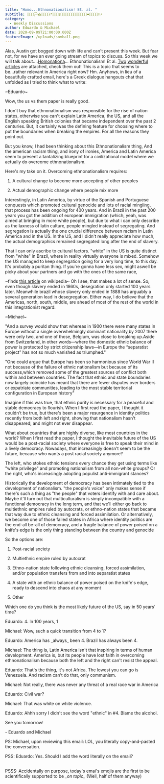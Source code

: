```yaml
---
title: "Homo...Ethnonationalism! Et. al. "
subtitle: 🌈🏳️‍🌈🏳⛪👬🏻💏🤹‍♂️🎆😚🏃‍♀️👨💅💋💄✊✊🏽✊🏿🐸❌💙❤️🌊🤡🔥🍑✝️⚡
category:
  - Weekly Discussions
author: Eduardo & Michael
date: 2020-09-09T21:00:00.000Z
featureImage: /uploads/sovball.png
---
```

Alas, Austin got bogged down with life and can't present this week. But fear not, for we have an ever going stream of topics to discuss. So this week we will talk about….[Homonationa](https://polcompball.fandom.com/wiki/Homonationalism)... Ethnonationalism! Et al. [Two](https://www.foreignaffairs.com/articles/europe/2008-03-02/us-and-them) [wonderful](https://www.foreignaffairs.com/articles/2019-02-12/your-brain-nationalism) [articles](https://dl.acm.org/doi/abs/10.1145/3311957.3359495?download=true) are attached, check them out! This is a topic that seems to be...rather relevant in America right now? Hm. Anyhows, in lieu of a beautifully crafted email, here's a Greek dialogue hangouts chat that unfolded as I tried to think what to write:



\~Eduardo\~



Wow, the us vs them paper is really good.



I don't buy that ethnonationalism was responsible for the rise of nation states, otherwise you can't explain Latin America, the US, and all the English speaking British colonies that became independent over the past 2 centuries. But, it certainly was the defining feature for choosing where to put the boundaries when breaking the empires. For all the reasons they point out.



But you know, I had been thinking about this Ethnonationalism thing, And the american racism thing, and irony of ironies, America and Latin America seem to present a tantalizing blueprint for a civilizational model where we actually do overcome ethnonationalism.



Here's my take on it. Overcoming ethnonationalism requires:

1) A cultural change to become more accepting of other peoples

2) Actual demographic change where people mix more



Interestingly, in Latin America, by virtue of the Spanish and Portuguese conquests which promoted cultural genocide and lots of racial mingling, that process has been ongoing for 400 years. And in Brazil in the past 200 years you got the addition of european immigration (which, yeah, was aimed at bringing in more white people), but due to what i can only describe as the laxness of latin culture, people mingled instead of segregating. And segregation is actually the one crucial difference between racism in Latin America and in the US. In the US, and I didn't really appreciate how much, the actual demographics remained segregated long after the end of slavery.



That I can only ascribe to cultural factors. "white" in the US is quite distinct from "white" in Brazil, where in reality virtually everyone is mixed. Somehow the US managed to keep segregation going for a very long time, to this day. It's probably a puritan thing. If you're gonna have less sex, might aswell be picky about your partners and go with the ones of the same race,



~finds [this article](https://en.wikipedia.org/wiki/Interracial_marriage_in_the_United_States#:~:text=Interracial%20marriage%20in%20the%20United%20States%20has%20been%20legal%20throughout,%2Dmiscegenation%22%20laws%20were%20unconstitutional.) on wikipedia~ Oh I see, that makes a lot of sense. So, even though slavery ended in 1860s, desegration only started 100 years later. Meanwhile brazil whose slavery only ended in 1888 has arguably a several generation lead in desegregation. Either way, I do believe that the Americas, north, south, middle, are ahead of most of the rest of the world in this integrationist regard.



\~Michael\~



"And a survey would show that whereas in 1900 there were many states in Europe without a single overwhelmingly dominant nationality,by 2007 there were only two, and one of those, Belgium, was close to breaking up.Aside from Switzerland, in other words—where the domestic ethnic balance of power is protected by strict citizenship laws—in Europe the “separatist project” has not so much vanished as triumphed."



"One could argue that Europe has been so harmonious since World War II not because of the failure of ethnic nationalism but because of its success,which removed some of the greatest sources of conflict both within and between countries. The fact that ethnic and state boundaries now largely coincide has meant that there are fewer disputes over borders or expatriate communities, leading to the most stable territorial configuration in European history"



Imagine if this was true, that ethnic purity is necessary for a peaceful and stable democracy to flourish. When I first read the paper, I thought it couldn't be true, but there's been a major resurgence in identity politics recently from both left and right, showing that nationalism hasn't disappeared, and might not ever disappear.



What about countries that are highly diverse, like most countries in the world? When I first read the paper, I thought the inevitable future of the US would be a post-racial society where everyone is free to speak their mind in a lively democracy. Nowadays, that increasingly doesn't seem to be the future, because who wants a post racial society anymore?

The left, who stokes ethnic tensions every chance they get using terms like "white privilege" and promoting nationalism from all non-white groups? Or the right, who's increasingly adopting populist anti-immigrant stances?



Historically the development of democracy has been intimately tied to the development of nationalism. "the people's voice" only makes sense if there's such a thing as "the people" that voters identify with and care about. Maybe it'll turn out that multiculturalism is simply incompatible with a functional democracy in the long term, and that we'll either go back to multiethnic empires ruled by autocrats, or ethno-nation states that became that way due to ethnic cleansing and forced assimilation. Or alternatively, we become one of those failed states in Africa where identity politics are the end-all be-all of democracy, and a fragile balance of power poised on a knife's edge is the only thing standing between the country and genocide

So the options are:



1) Post-racial society

2) Multiethnic empire ruled by autocrat

3) Ethno-nation state following ethnic cleansing, forced assimilation, and/or population transfers from and into separatist states

4) A state with an ethnic balance of power poised on the knife's edge, ready to descend into chaos at any moment

5) Other



Which one do you think is the most likely future of the US, say in 50 years' time?



Eduardo: 4. In 100 years, 1



Michael: Wow, such a quick transition from 4 to 1?



Eduardo: America has \_always\_ been 4. Brazil has always been 4.



Michael: The thing is, Latin America isn't that inspiring in terms of human development. America is, but its people have lost faith in overcoming ethnonationalism because both the left and the right can't resist the appeal.



Eduardo: That's the thing, it's not Africa. The lowest you can go is Venezuela. And racism can’t do that, only communism.



Michael: Not really, there was never any threat of a real race war in America



Eduardo: Civil war?



Michael: That was white on white violence.



Eduardo: Ahhh sorry I didn't see the word "ethnic" in #4. Blame the alcohol.





See you tomorrow!



\- Eduardo and Michael





PS: Michael, upon reviewing this email: LOL, you literally copy-and-pasted the conversation.



PSS: Eduardo: Yes. Should I add the word literally on the email?

\
PSSS: Accidentally on purpose, today's emai's emojis are the first to be scientifically supported to be *\_on topic\_* (Well, half of them anyway)